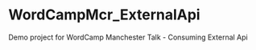 WordCampMcr_ExternalApi
=======================

Demo project for WordCamp Manchester Talk - Consuming External Api 
